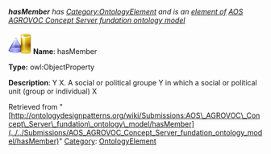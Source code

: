 ___hasMember__ has [Category:OntologyElement](../../Category/OntologyElement "Category:OntologyElement") and is an [element of](../../Property/ElementOf "Property:ElementOf") [AOS AGROVOC Concept Server fundation ontology model](../../Submissions/AOS_AGROVOC_Concept_Server_fundation_ontology_model "Submissions:AOS AGROVOC Concept Server fundation ontology model")_


  




[![ObjectProperty](../../images/thumb/c/c3/ObjectProperty.gif/45px-ObjectProperty.gif)](../../Image/ObjectProperty.gif "ObjectProperty")
__Name__: hasMember 


__Type:__ owl:ObjectProperty 


__Description__: Y <has member> X. A social or political groupe Y in which a social or political unit (group or individual) X 





Retrieved from "[http://ontologydesignpatterns.org/wiki/Submissions:AOS\_AGROVOC\_Concept\_Server\_fundation\_ontology\_model/hasMember](../../Submissions/AOS_AGROVOC_Concept_Server_fundation_ontology_model/hasMember)"
 [Category](http://ontologydesignpatterns.org/wiki/Special:Categories "Special:Categories"): [OntologyElement](../../Category/OntologyElement "Category:OntologyElement")